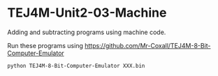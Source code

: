 # TEJ4M-Unit2-03-Machine

Adding and subtracting programs using machine code.

Run these programs using https://github.com/Mr-Coxall/TEJ4M-8-Bit-Computer-Emulator

```console
python TEJ4M-8-Bit-Computer-Emulator XXX.bin
```
